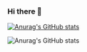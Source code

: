 ### Hi there 👋

<!--
**qq31311137/qq31311137** is a ✨ _special_ ✨ repository because its `README.md` (this file) appears on your GitHub profile.

Here are some ideas to get you started:

- 🔭 I’m currently working on ...
- 🌱 I’m currently learning ...
- 👯 I’m looking to collaborate on ...
- 🤔 I’m looking for help with ...
- 💬 Ask me about ...
- 📫 How to reach me: ...
- 😄 Pronouns: ...
- ⚡ Fun fact: ...
-->

<!-- 状态卡 -->
[![Anurag's GitHub stats](https://github-readme-stats.vercel.app/api?username=qq31311137)](https://github.com/anuraghazra/github-readme-stats)

<!-- 隐藏状态 -->
![Anurag's GitHub stats](https://github-readme-stats.vercel.app/api?username=qq31311137&hide=contribs)
